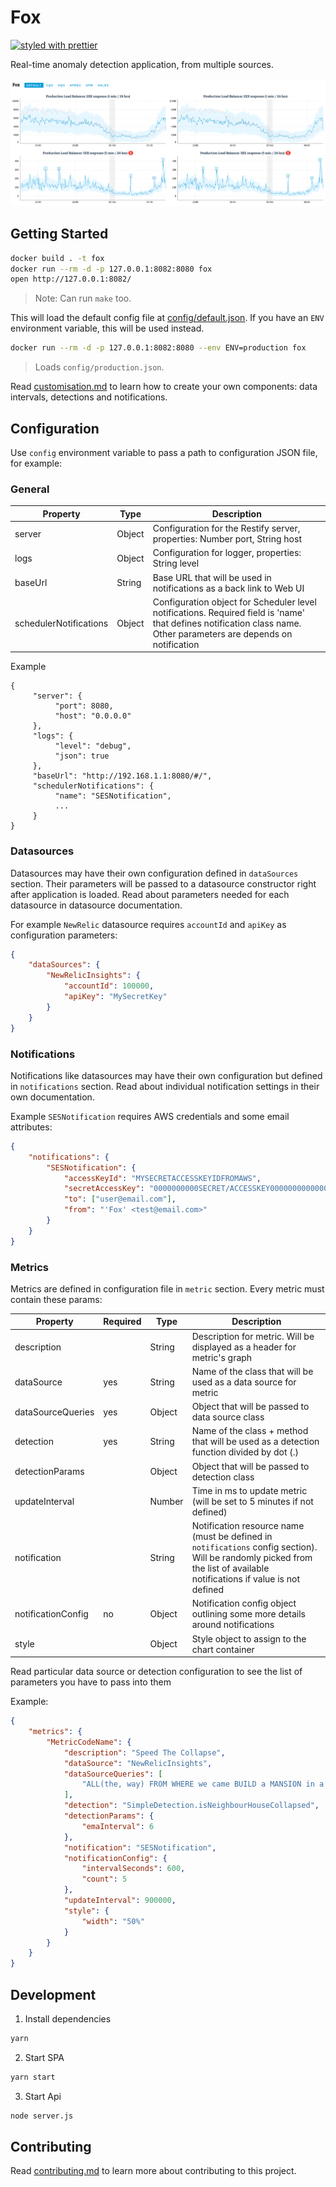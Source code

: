 # Fox

[![styled with prettier](https://img.shields.io/badge/styled_with-prettier-ff69b4.svg?style=flat-square)](https://github.com/prettier/prettier)

Real-time anomaly detection application, from multiple sources.

![Fox in action](resources/screenshot.png)

## Getting Started

```sh
docker build . -t fox
docker run --rm -d -p 127.0.0.1:8082:8080 fox
open http://127.0.0.1:8082/
```
> Note: Can run `make` too.

This will load the default config file at [config/default.json](config/default.json). If you have an `ENV` environment variable, this will be used instead.

```sh
docker run --rm -d -p 127.0.0.1:8082:8080 --env ENV=production fox
```
> Loads `config/production.json`.

Read [customisation.md](customisation.md) to learn how to create your own components: data intervals, detections
and notifications.

## Configuration

Use `config` environment variable to pass a path to configuration JSON file, for example:

### General

| Property               | Type   | Description                                                                                 |
|------------------------|--------|---------------------------------------------------------------------------------------------|
| server                 | Object | Configuration for the Restify server, properties: Number port, String host                   |
| logs                   | Object | Configuration for logger, properties: String level                                          |
| baseUrl                | String | Base URL that will be used in notifications as a back link to Web UI                        |
| schedulerNotifications | Object | Configuration object for Scheduler level notifications. Required field is 'name' that defines notification class name. Other parameters are depends on notification |

Example

```
{
     "server": {
          "port": 8080,
          "host": "0.0.0.0"
     },
     "logs": {
          "level": "debug",
          "json": true
     },
     "baseUrl": "http://192.168.1.1:8080/#/",
	 "schedulerNotifications": {
		  "name": "SESNotification",
		  ...
	 }
}
```

### Datasources

Datasources may have their own configuration defined in `dataSources` section.
Their parameters will be passed to a datasource constructor right after application is loaded.
Read about parameters needed for each datasource in datasource documentation.

For example `NewRelic` datasource requires `accountId` and `apiKey` as configuration parameters:

```json
{
    "dataSources": {
        "NewRelicInsights": {
            "accountId": 100000,
            "apiKey": "MySecretKey"
        }
    }
}
```

### Notifications

Notifications like datasources may have their own configuration but defined in `notifications` section.
Read about individual notification settings in their own documentation.

Example `SESNotification` requires AWS credentials and some email attributes:

```json
{
    "notifications": {
        "SESNotification": {
            "accessKeyId": "MYSECRETACCESSKEYIDFROMAWS",
            "secretAccessKey": "0000000000SECRET/ACCESSKEY00000000000000000",
            "to": ["user@email.com"],
            "from": "'Fox' <test@email.com>"
        }
    }
}
```

### Metrics

Metrics are defined in configuration file in `metric` section. Every metric must contain these params:

| Property          | Required | Type   | Description                                                                             |
|-------------------|----------|--------|-----------------------------------------------------------------------------------------|
| description       |          | String | Description for metric. Will be displayed as a header for metric's graph                |
| dataSource        | yes      | String | Name of the class that will be used as a data source for metric                         |
| dataSourceQueries | yes      | Object | Object that will be passed to data source class                                         |
| detection         | yes      | String | Name of the class + method that will be used as a detection function divided by dot (.) |
| detectionParams   |          | Object | Object that will be passed to detection class                                           |
| updateInterval    |          | Number | Time in ms to update metric (will be set to 5 minutes if not defined)                   |
| notification      |          | String | Notification resource name (must be defined in `notifications` config section). Will be randomly picked from the list of available notifications if value is not defined          |
| notificationConfig| no       | Object | Notification config object outlining some more details around notifications |
| style             |          | Object | Style object to assign to the chart container                                           |

Read particular data source or detection configuration to see the list of parameters you have to pass into them

Example:

```json
{
	"metrics": {
		"MetricCodeName": {
			"description": "Speed The Collapse",
			"dataSource": "NewRelicInsights",
			"dataSourceQueries": [
				"ALL(the, way) FROM WHERE we came BUILD a MANSION in a day"
			],
			"detection": "SimpleDetection.isNeighbourHouseCollapsed",
			"detectionParams": {
				"emaInterval": 6
			},
			"notification": "SESNotification",
			"notificationConfig": {
				"intervalSeconds": 600,
				"count": 5
			},
			"updateInterval": 900000,
			"style": {
				"width": "50%"
			}
		}
	}
}
```

## Development

1. Install dependencies
```sh
yarn
```

2. Start SPA
```sh
yarn start
```

3. Start Api
```sh
node server.js
```

## Contributing

Read [contributing.md](contributing.md) to learn more about contributing to this project.
